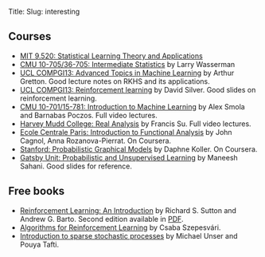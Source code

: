 Title: 
Slug: interesting

## Courses
* [MIT 9.520: Statistical Learning Theory and Applications](http://www.mit.edu/~9.520/)
* [CMU 10-705/36-705: Intermediate Statistics](http://www.stat.cmu.edu/~larry/=stat705/) by  Larry Wasserman
* [UCL COMPGI13: Advanced Topics in Machine Learning](http://www.gatsby.ucl.ac.uk/~gretton/coursefiles/rkhscourse.html) by Arthur Gretton. Good lecture notes on RKHS and its applications.
* [UCL COMPGI13: Reinforcement learning](http://www0.cs.ucl.ac.uk/staff/d.silver/web/Teaching.html) by David Silver. Good slides on reinforcement learning.
* [CMU 10-701/15-781: Introduction to Machine Learning](http://alex.smola.org/teaching/cmu2013-10-701/) by Alex Smola and Barnabas Poczos. Full video lectures.
* [Harvey Mudd College: Real Analysis](http://analysisyawp.blogspot.co.uk/) by Francis Su. Full video lectures. 
* [Ecole Centrale Paris: Introduction to Functional Analysis](https://class.coursera.org/functionalanalysis-001) by John Cagnol, Anna Rozanova-Pierrat. On Coursera.
* [Stanford: Probabilistic Graphical Models](https://www.coursera.org/course/pgm) by Daphne Koller. On Coursera.
* [Gatsby Unit: Probabilistic and Unsupervised Learning](http://www.gatsby.ucl.ac.uk/teaching/courses/ml1-2013.html) by Maneesh Sahani. Good slides for reference.

## Free books
* [Reinforcement Learning: An Introduction](http://webdocs.cs.ualberta.ca/~sutton/book/the-book.html) by Richard S. Sutton and Andrew G. Barto. Second edition available in [PDF](https://www.dropbox.com/s/f4tnuhipchpkgoj/book2012.pdf).
* [Algorithms for Reinforcement Learning](http://www.ualberta.ca/~szepesva/RLBook.html) by Csaba Szepesvári.
* [Introduction to sparse stochastic processes](http://www.sparseprocesses.org/) by Michael Unser and Pouya Tafti. 
